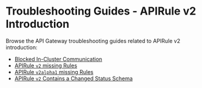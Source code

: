 # Troubleshooting Guides - APIRule v2 Introduction

Browse the API Gateway troubleshooting guides related to APIRule v2 introduction:

- [Blocked In-Cluster Communication](./03-80-blocked-in-cluster-communication.md)
- [APIRule `v2` missing Rules](03-81-missing-rules-apirule-v2.md)
- [APIRule `v2alpha1` missing Rules](03-84-missing-rules-apirule-v2alpha1.md)
- [APIRule `v2` Contains a Changed Status Schema](./03-82-changed-status-schema-apirule-v2.md)